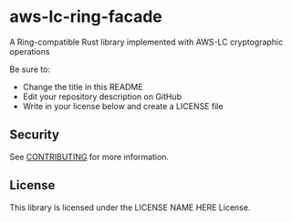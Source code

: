 # aws-lc-ring-facade
A Ring-compatible Rust library implemented with AWS-LC cryptographic operations

Be sure to:

* Change the title in this README
* Edit your repository description on GitHub
* Write in your license below and create a LICENSE file

## Security

See [CONTRIBUTING](CONTRIBUTING.md#security-issue-notifications) for more information.

## License

This library is licensed under the LICENSE NAME HERE License.
